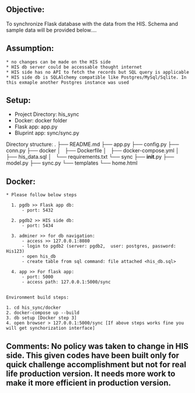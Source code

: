 ## Objective:

To synchronize Flask database with the data from the HIS. Schema and sample data will be provided below....

## Assumption:
    * no changes can be made on the HIS side
    * HIS db server could be accessable thought internet
    * HIS side has no API to fetch the records but SQL query is applicable
    * HIS side db is SQLAlchemy compatible like Postgres/MySql/Sqlite. In this exmaple another Postgres instance was used

## Setup:
  * Project Directory: his_sync
  * Docker: docker folder
  * Flask app: app.py
  * Bluprint app: sync/sync.py

  Directory structure:
  .
  ├── README.md
  ├── app.py
  ├── config.py
  ├── conn.py
  ├── docker
  │   ├── Dockerfile
  │   ├── docker-compose.yml
  │   ├── his_data.sql
  │   └── requirements.txt
  └── sync
      ├── __init__.py
      ├── model.py
      ├── sync.py
      └── templates
          └── home.html

  ## Docker:
    * Please follow below steps 

      1. pgdb >> Flask app db:
          - port: 5432

      2. pgdb2 >> HIS side db:
          - port: 5434

      3. adminer >> for db navigation:
          - access >> 127.0.0.1:8080
          - login to pgdb2 (server: pgdb2,  user: postgres, password: His123)
          - open his_db
          - create table from sql command: file attached <his_db.sql>

      4. app >> For flask app: 
          - port: 5000
          - access path: 127.0.0.1:5000/sync


    Environment build steps:
    
    1. cd his_sync/docker
    2. docker-compose up --build
    3. db setup [Docker step 3]
    4. open browser > 127.0.0.1:5000/sync [If above steps works fine you will get synchorization interface]


## Comments: No policy was taken to change in HIS side. This given codes have been built only for quick challenge accomplishment but not for real life production version. It needs more work to make it more efficient in production version.
